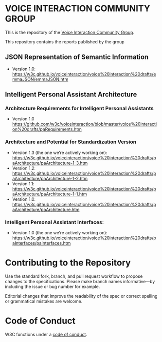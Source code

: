 
# VOICE INTERACTION COMMUNITY GROUP

This is the repository of the [Voice Interaction Community Group](https://www.w3.org/community/voiceinteraction/).

This repository contains the reports published by the group

## JSON Representation of Semantic Information

- Version 1.0: <https://w3c.github.io/voiceinteraction/voice%20interaction%20drafts/emmaJSON/emmaJSON.htm>

## Intelligent Personal Assistant Architecture

### Architecture Requirements for Intelligent Personal Assistants

- Version 1.0 <https://github.com/w3c/voiceinteraction/blob/master/voice%20interaction%20drafts/paRequirements.htm>

### Architecture and Potential for Standardization Version

- Version 1.3 (the one we’re actively working on): <https://w3c.github.io/voiceinteraction/voice%20interaction%20drafts/paArchitecture/paArchitecture-1-3.htm>
- Version 1.2: <https://w3c.github.io/voiceinteraction/voice%20interaction%20drafts/paArchitecture/paArchitecture-1-2.htm>
- Version 1.1: <https://w3c.github.io/voiceinteraction/voice%20interaction%20drafts/paArchitecture/paArchitecture-1-1.htm>
- Version 1.0: <https://w3c.github.io/voiceinteraction/voice%20interaction%20drafts/paArchitecture/paArchitecture.htm>

### Intelligent Personal Assistant Interfaces:

- Version 1.0 (the one we’re actively working on): <https://w3c.github.io/voiceinteraction/voice%20interaction%20drafts/paInterfaces/paInterfaces.htm>

# Contributing to the Repository

Use the standard fork, branch, and pull request workflow to propose changes to the specifications. Please make branch names informative—by including the issue or bug number for example.

Editorial changes that improve the readability of the spec or correct spelling or grammatical mistakes are welcome.


# Code of Conduct

W3C functions under a [code of conduct](https://www.w3.org/Consortium/cepc/).
